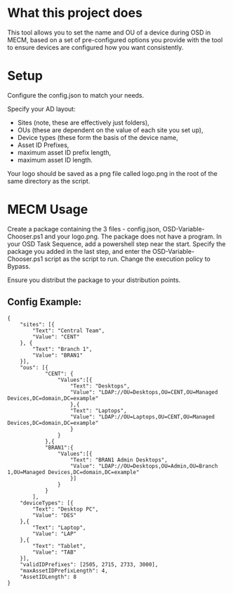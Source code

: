 # What this project does

This tool allows you to set the name and OU of a device during OSD in MECM, based on a set of pre-configured options you provide with the tool to ensure devices are configured how you want consistently.

# Setup

Configure the config.json to match your needs.

Specify your AD layout: 
- Sites (note, these are effectively just folders), 
- OUs (these are dependent on the value of each site you set up), 
- Device types (these form the basis of the device name, 
- Asset ID Prefixes, 
- maximum asset ID prefix length, 
- maximum asset ID length.

Your logo should be saved as a png file called logo.png in the root of the same directory as the script.

# MECM Usage

Create a package containing the 3 files - config.json, OSD-Variable-Chooser.ps1 and your logo.png. The package does not have a program.
In your OSD Task Sequence, add a powershell step near the start. Specify the package you added in the last step, and enter the OSD-Variable-Chooser.ps1 script as the script to run.
Change the execution policy to Bypass.

Ensure you distribut the package to your distribution points.

## Config Example:

```
{
	"sites": [{
		"Text": "Central Team",
		"Value": "CENT"
	}, {
		"Text": "Branch 1",
		"Value": "BRAN1"
	}],
	"ous": [{
			"CENT": {
				"Values":[{
					"Text": "Desktops",
					"Value": "LDAP://OU=Desktops,OU=CENT,OU=Managed Devices,DC=domain,DC=example"
					},{
					"Text": "Laptops",
					"Value": "LDAP://OU=Laptops,OU=CENT,OU=Managed Devices,DC=domain,DC=example"
					}
				}
			},{
			"BRAN1":{
				"Values":[{
					"Text": "BRAN1 Admin Desktops",
					"Value": "LDAP://OU=Desktops,OU=Admin,OU=Branch 1,OU=Managed Devices,DC=domain,DC=example"
					}]
				}
			}
		],			
	"deviceTypes": [{
		"Text": "Desktop PC",
		"Value": "DES"
	},{
		"Text": "Laptop",
		"Value": "LAP"
	},{
		"Text": "Tablet",
		"Value": "TAB"
	}],
	"validIDPrefixes": [2505, 2715, 2733, 3000],
	"maxAssetIDPrefixLength": 4,
	"AssetIDLength": 8		
}
```
